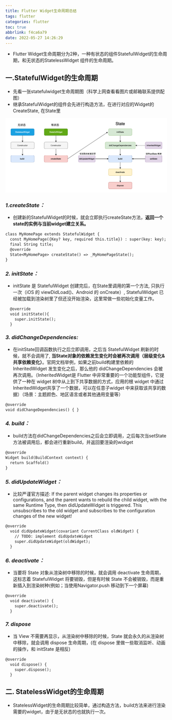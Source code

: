 ```yaml
---
title: Flutter Widget生命周期总结
tags: flutter
categories: flutter
toc: true
abbrlink: f4ca6a79
date: 2022-05-27 14:26:29
---
```


- Flutter Widget生命周期分为2种，一种有状态的组件StatefulWidget的生命周期，和无状态的StatelessWidget 组件的生命周期。

## 一.StatefulWidget的生命周期

-  先看一张statefulwidget生命周期图（科学上网查看看图片或邮箱联系提供配图）
-  继承StatefulWidget的组件会先进行构造方法，在进行对应的Widget的CreateState, 在State里

![](https://raw.githubusercontent.com/zhulg/allpic/master/flutter_widgetlifecycle.png)


### *1.createState：*
- 创建新的StatefulWidget的时候，就会立即执行createState方法，**返回一个state的实例与当前widget建立关系。**

```
class MyHomePage extends StatefulWidget {
  const MyHomePage({Key? key, required this.title}) : super(key: key);
  final String title;
  @override
  State<MyHomePage> createState() => _MyHomePageState();
}
```

### *2. initState：*
-  initState 是 StatefulWidget 创建完后，在State里调用的第一个方法, 只执行一次（iOS 的 viewDidLoad()、Android 的 onCreate）, StatefulWidget 已经被加载到渲染树里了但还没开始渲染，这里常做一些初始化变量工作。

```
  @override
  void initState(){
    super.initState();
  }

```

### *3. didChangeDependencies:*
- 在initState回调函数执行之后立即调用，之后当 StatefulWidget 刷新的时候，就不会调用了, **当State对象的依赖发生变化时会被再次调用（层级变化&共享依赖变化）**。官网文档举例，如果之前build构建里依赖的 InheritedWidget 发生变化之后，那么他的 didChangeDependencies 会被再次调用。（InheritedWidget是 Flutter 中非常重要的一个功能型组件，它提供了一种在 widget 树中从上到下共享数据的方式，应用的根 widget 中通过InheritedWidget共享了一个数据，可以在任意子widget 中来获取该共享的数据）（场景：主题颜色、地区语言或者其他通用变量等）

```
@override
void didChangeDependencies() { }
```

### *4. build：*
- build方法在didChangeDependencies之后会立即调用，之后每次当setState方法被调用后，都会进行重新build，并返回要渲染的widiget 

```
@override
Widget build(BuildContext context) {
  return Scaffold()
}
```

### *5. didUpdateWidget：*

- 比较严谨官方描述:  If the parent widget changes its properties or configurations, and the parent wants to rebuild the child widget, with the same Runtime Type, then didUpdateWidget is triggered. This unsubscribes to the old widget and subscribes to the configuration changes of the new widget! 

```
@override
  void didUpdateWidget(covariant CurrentClass oldWidget) {
    // TODO: implement didUpdateWidget
    super.didUpdateWidget(oldWidget);
  }
```
### *6.  deactivate：*

- 当要将 State 对象从渲染树中移除的时候，就会调用 deactivate 生命周期，这标志着 StatefulWidget 将要销毁，但是有时候 State 不会被销毁，而是重新插入到渲染树种(例如；当使用Navigator.push 移动到下一个屏幕)

```
@override
  void deactivate() {
    super.deactivate();
  }
```
### *7. dispose*
- 当 View 不需要再显示，从渲染树中移除的时候，State 就会永久的从渲染树中移除，就会调用 dispose 生命周期，(在 dispose 里做一些取消监听、动画的操作，和 initState 是相反)

```
@override
  void dispose() {
    super.dispose();
  }
```
## 二. StatelessWidget的生命周期
- StatelessWidget的生命周期比较简单，通过构造方法，build方法来进行渲染需要的widget，由于是无状态的也就执行一次。

